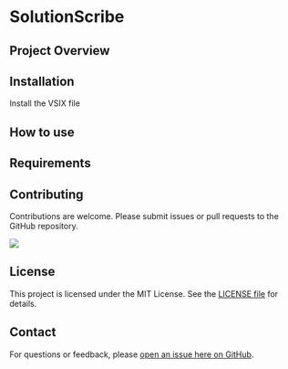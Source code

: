# SolutionScribe

## Project Overview


## Installation
Install the VSIX file

## How to use

## Requirements

## Contributing
Contributions are welcome. Please submit issues or pull requests to the GitHub repository.

<a href="https://github.com/ScottLilly/SolutionScribe/graphs/contributors"><img src="https://contrib.rocks/image?repo=ScottLilly/SolutionScribe" /></a>

## License
This project is licensed under the MIT License. See the [LICENSE file](https://github.com/ScottLilly/SolutionScribe/blob/master/LICENSE.txt) for details.

## Contact
For questions or feedback, please [open an issue here on GitHub](https://github.com/ScottLilly/SolutionScribe/issues).
